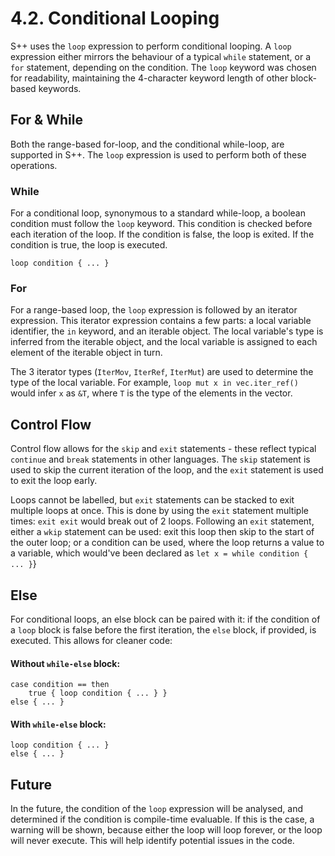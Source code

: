 # 4.2. Conditional Looping

S++ uses the `loop` expression to perform conditional looping. A `loop` expression either mirrors the behaviour of a
typical `while` statement, or a `for` statement, depending on the condition. The `loop` keyword was chosen for
readability, maintaining the 4-character keyword length of other block-based keywords.

## For & While

Both the range-based for-loop, and the conditional while-loop, are supported in S++. The `loop` expression is used to
perform both of these operations.

### While

For a conditional loop, synonymous to a standard while-loop, a boolean condition must follow the `loop` keyword. This
condition is checked before each iteration of the loop. If the condition is false, the loop is exited. If the condition
is true, the loop is executed.

```s++
loop condition { ... }
```

### For

For a range-based loop, the `loop` expression is followed by an iterator expression. This iterator expression contains a
few parts: a local variable identifier, the `in` keyword, and an iterable object. The local variable's type is inferred
from the iterable object, and the local variable is assigned to each element of the iterable object in turn.

The 3 iterator types (`IterMov`, `IterRef`, `IterMut`) are used to determine the type of the local variable. For
example, `loop mut x in vec.iter_ref()` would infer `x` as `&T`, where `T` is the type of the elements in the vector.

## Control Flow

Control flow allows for the `skip` and `exit` statements - these reflect typical `continue` and `break` statements in
other languages. The `skip` statement is used to skip the current iteration of the loop, and the `exit` statement is
used to exit the loop early.

Loops cannot be labelled, but `exit` statements can be stacked to exit multiple loops at once. This is done by using the
`exit` statement multiple times: `exit exit` would break out of 2 loops. Following an `exit` statement, either a `wkip`
statement can be used: exit this loop then skip to the start of the outer loop; or a condition can be used, where the
loop returns a value to a variable, which would've been declared as `let x = while condition { ... }`}

## Else

For conditional loops, an else block can be paired with it: if the condition of a `loop` block is false before the first
iteration, the `else` block, if provided, is executed. This allows for cleaner code:

#### Without `while-else` block:

```
case condition == then
    true { loop condition { ... } }
else { ... }
```

#### With `while-else` block:

```
loop condition { ... }
else { ... }
```

## Future

In the future, the condition of the `loop` expression will be analysed, and determined if the condition is compile-time
evaluable. If this is the case, a warning will be shown, because either the loop will loop forever, or the loop will
never execute. This will help identify potential issues in the code.